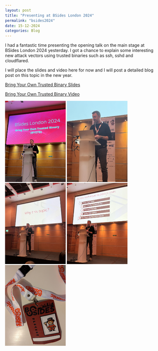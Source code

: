 ```yaml
---
layout: post
title: "Presenting at BSides London 2024"
permalink: "bsides2024"
date: 15-12-2024
categories: Blog
---
```


I had a fantastic time presenting the opening talk on the main stage at BSides London 2024 yesterday. I got a chance to explain some interesting new attack vectors using trusted binaries such as ssh, sshd and cloudflared. 

I will place the slides and video here for now and I will post a detailed blog post on this topic in the new year.

[Bring Your Own Trusted Binary Slides](/assets/files/BSides-BringYourOwnTrustedBinary(BYOTB).pdf)

[Bring Your Own Trusted Binary Video](https://youtu.be/LexDzVG_Xu0?si=B_nHg7_OYLDLi6KG)

<img src="/assets/img/BSides1.jpg" width="200"/>

<img src="/assets/img/BSides2.jpg" width="200"/>

<img src="/assets/img/BSides3.jpg" width="200"/>

<img src="/assets/img/BSides4.jpg" width="200"/>

<img src="/assets/img/BSides5.jpg" width="200"/>
